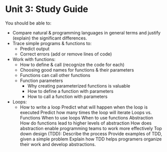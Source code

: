 # Unit 3: Study Guide
You should be able to:
* Compare natural & programming languages in general terms and justify (explain) the significant differences.
* Trace simple programs & functions to:
  - Predict output
  - Correct errors (add or remove lines of code)
* Work with functions:
  - How to define & call (recognize the code for each)
  - Choosing good names for functions & their parameters
  - Functions can call other functions
  - Function parameters
    - Why creating parameterized functions is valuable
    - How to define a function with parameters
    - How to call a function with parameters
* Loops:
  - How to write a loop
Predict what will happen when the loop is executed
Predict how many times the loop will iterate
Loops vs. Functions
When to use loops
When to use functions
Abstraction
How do functions lead to higher levels of abstraction
How does abstraction enable programming teams to work more effectively
Top down design (TDD):
Describe the process
Provide examples of TDD, given a simple problem
Explain how TDD helps programers organize their work and develop abstractions.
